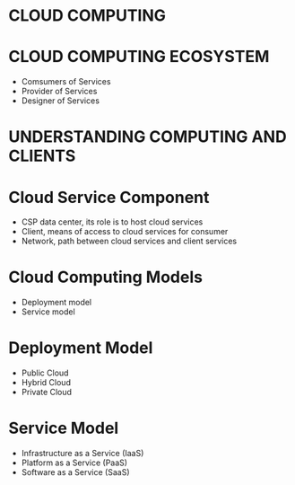 # CLOUD COMPUTING

# CLOUD COMPUTING ECOSYSTEM

- Comsumers of Services
- Provider of Services
- Designer of Services

# UNDERSTANDING COMPUTING AND CLIENTS



# Cloud Service Component

- CSP data center, its role is to host cloud services
- Client, means of access to cloud services for consumer
- Network, path between cloud services and client services

# Cloud Computing Models

- Deployment model
- Service model


# Deployment Model 

- Public Cloud
- Hybrid Cloud
- Private Cloud

# Service Model

- Infrastructure as a Service (IaaS)
- Platform as a Service (PaaS)
- Software as a Service (SaaS)





